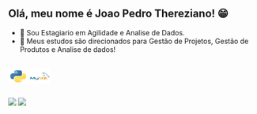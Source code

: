 ## Olá, meu nome é Joao Pedro Thereziano! 😁

- 🔭 Sou Estagiario em Agilidade e Analise de Dados.
- 🌱 Meus estudos são direcionados para Gestão de Projetos, Gestão de Produtos e Analise de dados!

<div style="display: inline_block"><br>
  <img align="center" alt="joao_python" height="30" width="40" src="https://raw.githubusercontent.com/devicons/devicon/master/icons/python/python-original.svg">
  <img align="center" alt="Vaf-MySQL" height="30" width="40" src="https://raw.githubusercontent.com/devicons/devicon/master/icons/mysql/mysql-original-wordmark.svg">
  

##
<div>
  <a href="https://www.linkedin.com/in/joao-pedro-thereziano-santos-b00b92231/" target="_blank"><img src="https://img.shields.io/badge/-LinkedIn-%230077B5?style=for-the-badge&logo=linkedin&logoColor=white" target="_blank"></a> 
   <a href="https://medium.com/@joaopedro.thereziano" target="_blank"><img src="https://img.shields.io/badge/Medium-12100E?style=for-the-badge&logo=medium&logoColor=white" target="_blank"></a>

